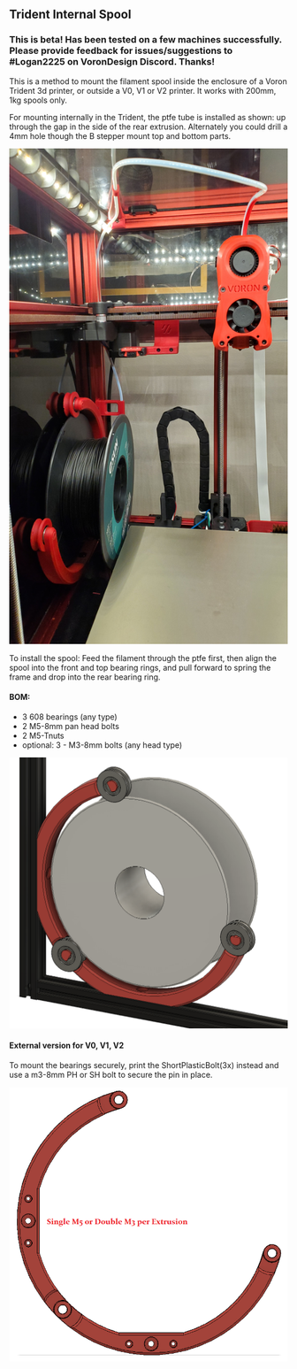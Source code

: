 ## Trident Internal Spool

### This is beta!  Has been tested on a few machines successfully. Please provide feedback for issues/suggestions to #Logan2225 on VoronDesign Discord.  Thanks! 


This is a method to mount the filament spool inside the enclosure of a Voron Trident 3d printer, or outside a V0, V1 or V2 printer. It works with 200mm, 1kg spools only. 

For mounting internally in the Trident, the ptfe tube is installed as shown: up through the gap in the side of the rear extrusion. Alternately you could drill a 4mm hole though the B stepper mount top and bottom parts. 

![Trident Installation](TI.jpg)

To install the spool: Feed the filament through the ptfe first, then align the spool into the front and top bearing rings, and pull forward to spring the frame and drop into the rear bearing ring. 




#### BOM:
- 3 608 bearings (any type)
- 2 M5-8mm pan head bolts
- 2 M5-Tnuts
- optional: 3 - M3-8mm bolts (any head type)

![Trident Internal Spool](TIS.png)

#### External version for V0, V1, V2
To mount the bearings securely, print the ShortPlasticBolt(3x) instead and use a m3-8mm PH or SH bolt to secure the pin in place. 

![External Spool](ES.png)
